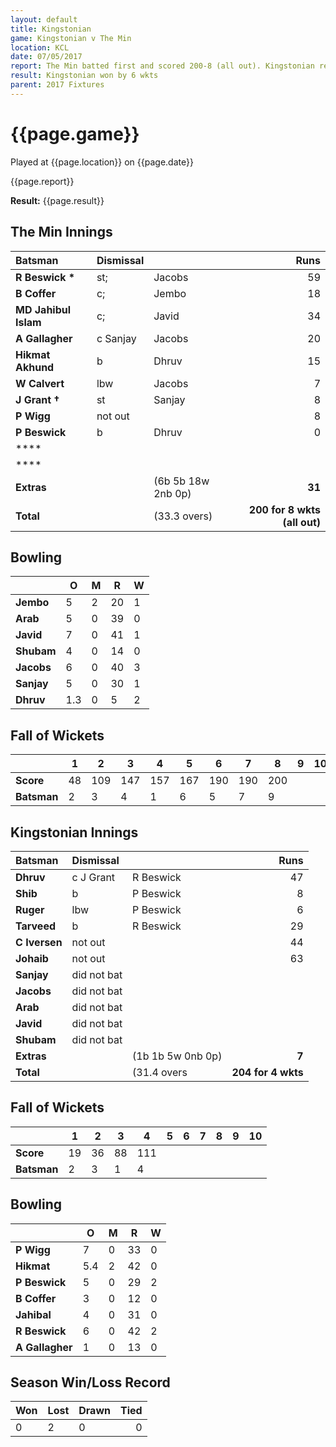 ```yaml
---
layout: default
title: Kingstonian
game: Kingstonian v The Min
location: KCL
date: 07/05/2017
report: The Min batted first and scored 200-8 (all out). Kingstonian replied with 204 for 4 wkts
result: Kingstonian won by 6 wkts
parent: 2017 Fixtures
---
```


# {{page.game}}

Played at {{page.location}} on {{page.date}}

{{page.report}}

**Result:** {{page.result}}

## The Min Innings

| Batsman | Dismissal | | Runs |
|:---|:---|---|---:|
| **R Beswick &#42;** | st; | Jacobs | 59 |
| **B Coffer** | c; | Jembo | 18 |
| **MD Jahibul Islam** | c; | Javid | 34 |
| **A Gallagher** | c Sanjay | Jacobs | 20 |
| **Hikmat Akhund** | b | Dhruv | 15 |
| **W Calvert** | lbw | Jacobs | 7 |
| **J Grant &#8224;** | st | Sanjay | 8 |
| **P Wigg** | not out |  | 8 |
| **P Beswick** | b | Dhruv | 0 |
| **** |  |  |  |
| **** |  |  |  |
| **Extras** | | (6b 5b 18w 2nb 0p) | **31** |
| **Total** | | (33.3 overs) | ****200 for 8 wkts (all out)**** |

## Bowling

| | O   | M | R  | W |
|---|---|---|---|---|
| **Jembo** | 5 | 2 | 20 | 1 |
| **Arab** | 5 | 0 | 39 | 0 |
| **Javid** | 7 | 0 | 41 | 1 |
| **Shubam** | 4 | 0 | 14 | 0 |
| **Jacobs** | 6 | 0 | 40 | 3 |
| **Sanjay** | 5 | 0 | 30 | 1 |
| **Dhruv** | 1.3 | 0 | 5 | 2 |

## Fall of Wickets

| | **1** | **2** | **3** | **4** | **5** | **6** | **7** | **8** | **9** | **10** |
|---|---|---|---|---|---|---|---|---|---|---|
| **Score** | 48 | 109 | 147 | 157 | 167 | 190 | 190 | 200 |  |  |
| **Batsman** | 2 | 3 | 4 | 1 | 6 | 5 | 7 | 9 |  |  |

## Kingstonian Innings

| Batsman | Dismissal | | Runs |
|:---|:---|---|---:|
| **Dhruv** | c J Grant | R Beswick | 47 |
| **Shib** | b | P Beswick | 8 |
| **Ruger** | lbw | P Beswick | 6 |
| **Tarveed** | b | R Beswick | 29 |
| **C Iversen** | not out |  | 44 |
| **Johaib** | not out |  | 63 |
| **Sanjay** | did not bat |  |  |
| **Jacobs** | did not bat |  |  |
| **Arab** | did not bat |  |  |
| **Javid** | did not bat |  |  |
| **Shubam** | did not bat |  |  |
| **Extras** | | (1b 1b 5w 0nb 0p) | **7** |
| **Total** | | (31.4 overs | **204 for 4 wkts** |

## Fall of Wickets

| | **1** | **2** | **3** | **4** | **5** | **6** | **7** | **8** | **9** | **10** |
|---|---|---|---|---|---|---|---|---|---|---|
| **Score** | 19 | 36 | 88 | 111 |  |  |  |  |  |  |
| **Batsman** | 2 | 3 | 1 | 4 |  |  |  |  |  |  |

## Bowling

| | O   | M | R  | W |
|---|---|---|---|---|
| **P Wigg** | 7 | 0 | 33 | 0 |
| **Hikmat** | 5.4 | 2 | 42 | 0 |
| **P Beswick** | 5 | 0 | 29 | 2 |
| **B Coffer** | 3 | 0 | 12 | 0 |
| **Jahibal** | 4 | 0 | 31 | 0 |
| **R Beswick** | 6 | 0 | 42 | 2 |
| **A Gallagher** | 1 | 0 | 13 | 0 |

## Season Win/Loss Record

| Won | Lost | Drawn | Tied |
|:---|:---|---|---:|
| 0 | 2 | 0 | 0 |